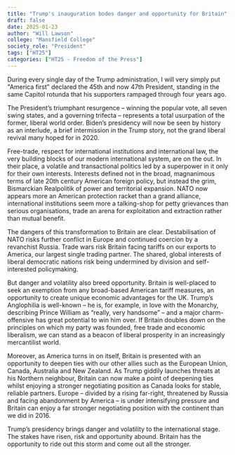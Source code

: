 ```yaml
---
title: "Trump's inauguration bodes danger and opportunity for Britain"
draft: false
date: 2025-01-23
author: "Will Lawson"
college: "Mansfield College"
society_role: "President"
tags: ["HT25"]
categories: ["HT25 - Freedom of the Press"]
---
```



During every single day of the Trump administration, I will very simply put "America first” declared the 45th and now 47th President, standing in the same Capitol rotunda that his supporters rampaged through four years ago.
<!--more--> 
The President’s triumphant resurgence – winning the popular vote, all seven swing states, and a governing trifecta – represents a total usurpation of the former, liberal world order. Biden’s presidency will now be seen by history as an interlude, a brief intermission in the Trump story, not the grand liberal revival many hoped for in 2020.

Free-trade, respect for international institutions and international law, the very building blocks of our modern international system, are on the out. In their place, a volatile and transactional politics led by a superpower in it only for their own interests. Interests defined not in the broad, magnanimous terms of late 20th century American foreign policy, but instead the grim, Bismarckian Realpolitik of power and territorial expansion. NATO now appears more an American protection racket than a grand alliance, international institutions seem more a talking-shop for petty grievances than serious organisations, trade an arena for exploitation and extraction rather than mutual benefit. 

The dangers of this transformation to Britain are clear. Destabilisation of NATO risks further conflict in Europe and continued coercion by a revanchist Russia. Trade wars risk Britain facing tariffs on our exports to America, our largest single trading partner. The shared, global interests of liberal democratic nations risk being undermined by division and self-interested policymaking. 

But danger and volatility also breed opportunity. Britain is well-placed to seek an exemption from any broad-based American tariff measures, an opportunity to create unique economic advantages for the UK. Trump’s Anglophilia is well-known – he is, for example, in love with the Monarchy, describing Prince William as “really, very handsome” – and a major charm-offensive has great potential to win him over. If Britain doubles down on the principles on which my party was founded, free trade and economic liberalism, we can stand as a beacon of liberal prosperity in an increasingly mercantilist world.

Moreover, as America turns in on itself, Britain is presented with an opportunity to deepen ties with our other allies such as the European Union, Canada, Australia and New Zealand. As Trump giddily launches threats at his Northern neighbour, Britain can now make a point of deepening ties whilst enjoying a stronger negotiating position as Canada looks for stable, reliable partners. Europe – divided by a rising far-right, threatened by Russia and facing abandonment by America – is under intensifying pressure and Britain can enjoy a far stronger negotiating position with the continent than we did in 2016. 

Trump’s presidency brings danger and volatility to the international stage. The stakes have risen, risk and opportunity abound. Britain has the opportunity to ride out this storm and come out all the stronger.
